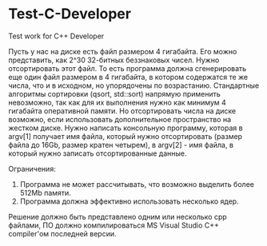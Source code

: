 # Test-C-Developer
Test work for С++ Developer

Пусть у нас на диске есть файл размером 4 гигабайта. Его можно представить, как 2^30 32-битных беззнаковых чисел. Нужно отсортировать этот файл. То есть программа должна сгенерировать еще один файл размером в 4 гигабайта, в котором содержатся те же числа, что и в исходном, но упорядочены по возрастанию. Стандартные алгоритмы сортировки (qsort, std::sort) напрямую применить невозможно, так как для их выполнения нужно как минимум 4 гигабайта оперативной памяти. Но отсортировать числа на диске возможно, если использовать дополнительное пространство на жестком диске. Нужно написать консольную программу, которая в argv[1] получает имя файла, который нужно отсортировать (размер файла до 16Gb, размер кратен четырем), в argv[2] - имя файла, в который нужно записать отсортированные данные.

Ограничения:

1) Программа не может рассчитывать, что возможно выделить более 512Mb памяти.
2) Программа должна эффективно использовать несколько ядер.

Решение должно быть представлено одним или несколько cpp файлами, ПО должно компилироваться MS Visual Studio C++ compiler'ом последней версии.
